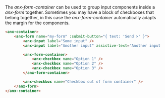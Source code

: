 The *anx-form-container* can be used to group input components inside a *anx-form* together. Sometimes you may have a block of checkboxes that belong together, in this case the *anx-form-container* automatically adapts the margin for the components.

```html
<anx-container>
    <anx-form name="my-form" :submit-button="{ text: 'Send >' }">
        <anx-input label="Some input" />
        <anx-input label="Another input" assistive-text="Another input field for the user" />

        <anx-form-container>
            <anx-checkbox name="Option 1" />
            <anx-checkbox name="Option 2" />
            <anx-checkbox name="Option 3" />
        </anx-form-container>

        <anx-checkbox name="Checkbox out of form container" />
    </anx-form>
</anx-container>
```